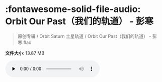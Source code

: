 # :fontawesome-solid-file-audio: Orbit Our Past（我们的轨道） - 彭寒

> 原创专辑 / Orbit Saturn 土星轨道 / Orbit Our Past（我们的轨道） - 彭寒.flac

**文件大小**: 13.87 MB

<audio preload="none" controls><source src="https://file.hsyhx.top/原创专辑/Orbit_Saturn_土星轨道/Orbit Our Past（我们的轨道） - 彭寒.flac" type="audio/mpeg">您的浏览器不支持此音频格式</audio>